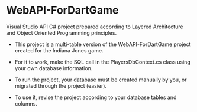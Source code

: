 # WebAPI-ForDartGame
Visual Studio API C# project prepared according to Layered Architecture and Object Oriented Programming principles.

- This project is a multi-table version of the WebAPI-ForDartGame project created for the Indiana Jones game.

- For it to work, make the SQL call in the PlayersDbContext.cs class using your own database information.

- To run the project, your database must be created manually by you, or migrated through the project (easier).

- To use it, revise the project according to your database tables and columns.
